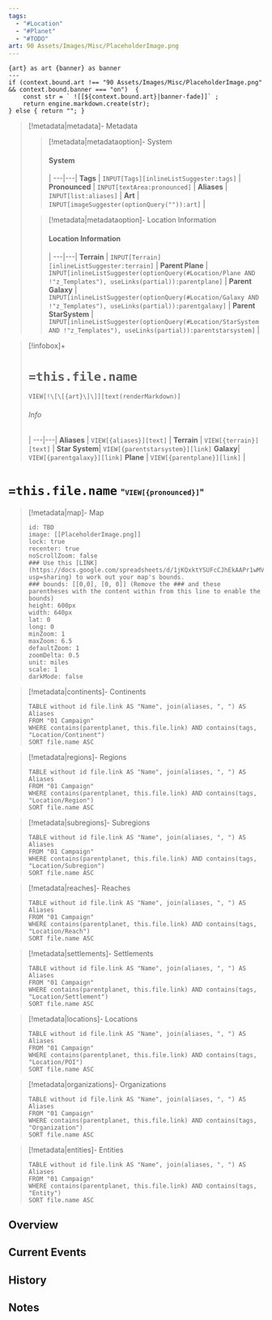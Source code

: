 ```yaml
---
tags:
  - "#Location"
  - "#Planet"
  - "#TODO"
art: 90 Assets/Images/Misc/PlaceholderImage.png
---
```


```meta-bind-js-view 
{art} as art {banner} as banner
--- 
if (context.bound.art !== "90 Assets/Images/Misc/PlaceholderImage.png" && context.bound.banner === "on")  { 
    const str = ` ![[${context.bound.art}|banner-fade]]` ;
    return engine.markdown.create(str); 
} else { return ""; }
```


> [!metadata|metadata]- Metadata 
>> [!metadata|metadataoption]- System
>> #### System
>>  |
>> ---|---|
>> **Tags** | `INPUT[Tags][inlineListSuggester:tags]` |
>> **Pronounced** |  `INPUT[textArea:pronounced]` |
>> **Aliases** | `INPUT[list:aliases]` |
>> **Art** | `INPUT[imageSuggester(optionQuery("")):art]` |
>
>> [!metadata|metadataoption]- Location Information
>> #### Location Information
>>  |
>> ---|---|
>> **Terrain** | `INPUT[Terrain][inlineListSuggester:terrain]` |
>> **Parent Plane** | `INPUT[inlineListSuggester(optionQuery(#Location/Plane AND !"z_Templates"), useLinks(partial)):parentplane]` |
>> **Parent Galaxy** | `INPUT[inlineListSuggester(optionQuery(#Location/Galaxy AND !"z_Templates"), useLinks(partial)):parentgalaxy]` |
>> **Parent StarSystem** | `INPUT[inlineListSuggester(optionQuery(#Location/StarSystem AND !"z_Templates"), useLinks(partial)):parentstarsystem]` |


> [!infobox]+
> # `=this.file.name`
> `VIEW[!\[\[{art}\]\]][text(renderMarkdown)]`
> ###### Info
>  |
> ---|---|
> **Aliases** | `VIEW[{aliases}][text]` |
> **Terrain** | `VIEW[{terrain}][text]` |
> **Star System**| `VIEW[{parentstarsystem}][link]` 
> **Galaxy**| `VIEW[{parentgalaxy}][link]` 
> **Plane** | `VIEW[{parentplane}][link]` |

# **`=this.file.name`** <span style="font-size: medium">"`VIEW[{pronounced}]`"</span>

> [!metadata|map]- Map
> ```leaflet
> id: TBD
> image: [[PlaceholderImage.png]]
> lock: true
> recenter: true
> noScrollZoom: false
> ### Use this [LINK](https://docs.google.com/spreadsheets/d/1jKQxktYSUFcCJhEkAAPr1wMVBTqUdpEfA5XveUXI17I/edit?usp=sharing) to work out your map's bounds.
> ### bounds: [[0,0], [0, 0]] (Remove the ### and these parentheses with the content within from this line to enable the bounds)
> height: 600px
> width: 640px
> lat: 0
> long: 0
> minZoom: 1
> maxZoom: 6.5
> defaultZoom: 1
> zoomDelta: 0.5
> unit: miles
> scale: 1
> darkMode: false
> ```

> [!metadata|continents]- Continents
> ```dataview
> TABLE without id file.link AS "Name", join(aliases, ", ") AS Aliases
> FROM "01 Campaign"
> WHERE contains(parentplanet, this.file.link) AND contains(tags, "Location/Continent")
> SORT file.name ASC
> ```

> [!metadata|regions]- Regions
> ```dataview
> TABLE without id file.link AS "Name", join(aliases, ", ") AS Aliases
> FROM "01 Campaign"
> WHERE contains(parentplanet, this.file.link) AND contains(tags, "Location/Region")
> SORT file.name ASC
> ```

> [!metadata|subregions]- Subregions
> ```dataview
> TABLE without id file.link AS "Name", join(aliases, ", ") AS Aliases
> FROM "01 Campaign"
> WHERE contains(parentplanet, this.file.link) AND contains(tags, "Location/Subregion")
> SORT file.name ASC
> ```

> [!metadata|reaches]- Reaches
> ```dataview
> TABLE without id file.link AS "Name", join(aliases, ", ") AS Aliases
> FROM "01 Campaign"
> WHERE contains(parentplanet, this.file.link) AND contains(tags, "Location/Reach")
> SORT file.name ASC
> ```

> [!metadata|settlements]- Settlements
> ```dataview
> TABLE without id file.link AS "Name", join(aliases, ", ") AS Aliases
> FROM "01 Campaign"
> WHERE contains(parentplanet, this.file.link) AND contains(tags, "Location/Settlement")
> SORT file.name ASC
> ```

> [!metadata|locations]- Locations
> ```dataview
> TABLE without id file.link AS "Name", join(aliases, ", ") AS Aliases
> FROM "01 Campaign"
> WHERE contains(parentplanet, this.file.link) AND contains(tags, "Location/POI")
> SORT file.name ASC
> ```

> [!metadata|organizations]- Organizations
> ```dataview
> TABLE without id file.link AS "Name", join(aliases, ", ") AS Aliases
> FROM "01 Campaign"
> WHERE contains(parentplanet, this.file.link) AND contains(tags, "Organization")
> SORT file.name ASC
> ```

> [!metadata|entities]- Entities
> ```dataview
> TABLE without id file.link AS "Name", join(aliases, ", ") AS Aliases
> FROM "01 Campaign"
> WHERE contains(parentplanet, this.file.link) AND contains(tags, "Entity")
> SORT file.name ASC
> ```


## Overview 



## Current Events



## History



## Notes

